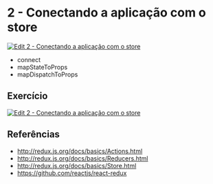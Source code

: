# 2 - Conectando a aplicação com o store

[![Edit 2 - Conectando a aplicação com o store](https://codesandbox.io/static/img/play-codesandbox.svg)](https://codesandbox.io/s/k3k2z4rnjr)

- connect
- mapStateToProps
- mapDispatchToProps

## Exercício 

[![Edit 2 - Conectando a aplicação com o store](https://codesandbox.io/static/img/play-codesandbox.svg)](https://codesandbox.io/s/4xmj2y2mww)

## Referências

- http://redux.js.org/docs/basics/Actions.html
- http://redux.js.org/docs/basics/Reducers.html
- http://redux.js.org/docs/basics/Store.html
- https://github.com/reactjs/react-redux
